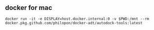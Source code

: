 docker for mac
--
```
docker run -it -e DISPLAY=host.docker.internal:0 -v $PWD:/mnt --rm docker.pkg.github.com/philopon/docker-adt/autodock-tools:latest
```
